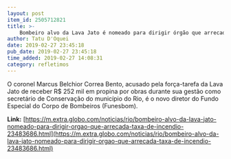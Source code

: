 ```yaml
---
layout: post
item_id: 2505712821
title: >-
    Bombeiro alvo da Lava Jato é nomeado para dirigir órgão que arrecada taxa de incêndio
author: Tatu D'Oquei
date: 2019-02-27 23:45:18
pub_date: 2019-02-27 23:45:18
time_added: 2019-02-27 14:08:31
category: refletimos
---
```


O coronel Marcus Belchior Correa Bento, acusado pela força-tarefa da Lava Jato de receber R$ 252 mil em propina por obras durante sua gestão como secretário de Conservação do município do Rio, é o novo diretor do Fundo Especial do Corpo de Bombeiros (Funesbom).

**Link:** [https://m.extra.globo.com/noticias/rio/bombeiro-alvo-da-lava-jato-nomeado-para-dirigir-orgao-que-arrecada-taxa-de-incendio-23483686.html](https://m.extra.globo.com/noticias/rio/bombeiro-alvo-da-lava-jato-nomeado-para-dirigir-orgao-que-arrecada-taxa-de-incendio-23483686.html)

